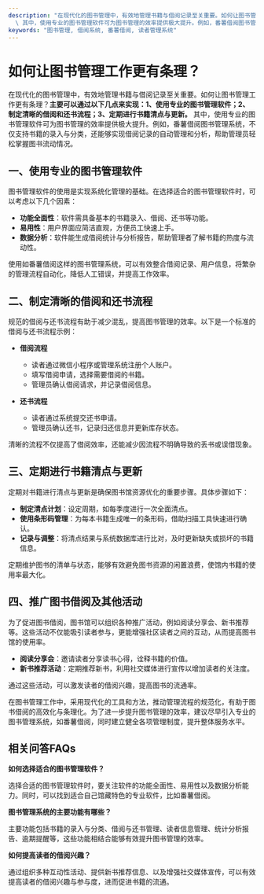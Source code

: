```yaml
---
description: "在现代化的图书管理中，有效地管理书籍与借阅记录至关重要。如何让图书管理工作更有条理？**主要可以通过以下几点来实现：1、使用专业的图书管理软件；2、制定清晰的借阅和还书流程；3、定期进行书籍清点与更新。**\
  \ 其中，使用专业的图书管理软件可为图书管理的效率提供极大提升。例如，番薯借阅图书管理系统，不仅支持书籍的录入与分类，还能够实现借阅记录的自动管理和分析，帮助管理员轻松掌握图书流动情况。"
keywords: "图书管理, 借阅系统, 番薯借阅, 读者管理系统"
---
```

# 如何让图书管理工作更有条理？

在现代化的图书管理中，有效地管理书籍与借阅记录至关重要。如何让图书管理工作更有条理？**主要可以通过以下几点来实现：1、使用专业的图书管理软件；2、制定清晰的借阅和还书流程；3、定期进行书籍清点与更新。** 其中，使用专业的图书管理软件可为图书管理的效率提供极大提升。例如，番薯借阅图书管理系统，不仅支持书籍的录入与分类，还能够实现借阅记录的自动管理和分析，帮助管理员轻松掌握图书流动情况。

## 一、使用专业的图书管理软件

图书管理软件的使用是实现系统化管理的基础。在选择适合的图书管理软件时，可以考虑以下几个因素：

- **功能全面性**：软件需具备基本的书籍录入、借阅、还书等功能。
- **易用性**：用户界面应简洁直观，方便员工快速上手。
- **数据分析**：软件能生成借阅统计与分析报告，帮助管理者了解书籍的热度与流动性。
  
使用如番薯借阅这样的图书管理系统，可以有效整合借阅记录、用户信息，将繁杂的管理流程自动化，降低人工错误，并提高工作效率。

## 二、制定清晰的借阅和还书流程

规范的借阅与还书流程有助于减少混乱，提高图书管理的效率。以下是一个标准的借阅与还书流程示例：

- **借阅流程**
  - 读者通过微信小程序或管理系统注册个人账户。
  - 填写借阅申请，选择需要借阅的书籍。
  - 管理员确认借阅请求，并记录借阅信息。
  
- **还书流程**
  - 读者通过系统提交还书申请。
  - 管理员确认还书，记录归还信息并更新库存状态。

清晰的流程不仅提高了借阅效率，还能减少因流程不明确导致的丢书或误借现象。

## 三、定期进行书籍清点与更新

定期对书籍进行清点与更新是确保图书馆资源优化的重要步骤。具体步骤如下：

- **制定清点计划**：设定周期，如每季度进行一次全面清点。
- **使用条形码管理**：为每本书籍生成唯一的条形码，借助扫描工具快速进行确认。
- **记录与调整**：将清点结果与系统数据库进行比对，及时更新缺失或损坏的书籍信息。

定期维护图书的清单与状态，能够有效避免图书资源的闲置浪费，使馆内书籍的使用率最大化。

## 四、推广图书借阅及其他活动

为了促进图书借阅，图书馆可以组织各种推广活动，例如阅读分享会、新书推荐等。这些活动不仅能吸引读者参与，更能增强社区读者之间的互动，从而提高图书馆的使用率。

- **阅读分享会**：邀请读者分享读书心得，诠释书籍的价值。
- **新书推荐活动**：定期推荐新书，利用社交媒体进行宣传以增加读者的关注度。

通过这些活动，可以激发读者的借阅兴趣，提高图书的流通率。

在图书管理工作中，采用现代化的工具和方法，推动管理流程的规范化，有助于图书借阅的高效化与条理化。为了进一步提升图书管理的效率，建议尽早引入专业的图书管理系统，如番薯借阅，同时建立健全各项管理制度，提升整体服务水平。

## 相关问答FAQs

**如何选择适合的图书管理软件？** 

选择合适的图书管理软件时，要关注软件的功能全面性、易用性以及数据分析能力。同时，可以找到适合自己馆藏特色的专业软件，比如番薯借阅。

**图书管理系统的主要功能有哪些？** 

主要功能包括书籍的录入与分类、借阅与还书管理、读者信息管理、统计分析报告、逾期提醒等，这些功能相结合能够有效提升图书管理的效率。

**如何提高读者的借阅兴趣？** 

通过组织多种互动性活动、提供新书推荐信息、以及增强社交媒体宣传，可以有效提高读者的借阅兴趣与参与度，进而促进书籍的流通。
